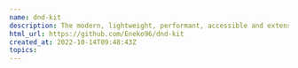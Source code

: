 ```yaml
---
name: dnd-kit
description: The modern, lightweight, performant, accessible and extensible drag & drop toolkit for React.
html_url: https://github.com/Eneko96/dnd-kit
created_at: 2022-10-14T09:48:43Z
topics: 
---
```

